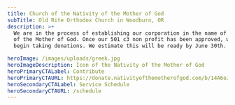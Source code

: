 ```yaml
---
title: Church of the Nativity of the Mother of God
subTitle: Old Rite Orthodox Church in Woodburn, OR
description: >+
  We are in the process of establishing our corporation in the name of Nativity
  of the Mother of God. Once our 501 c3 non profit has been approved, we will
  begin taking donations. We estimate this will be ready by June 30th.

heroImage: /images/uploads/greek.jpg
heroImageDescription: Icon of the Nativity of the Mother of God
heroPrimaryCTALabel: Contribute
heroPrimaryCTAURL: https://donate.nativityofthemotherofgod.com/b/14A6oJakr1TD3Zs7DBeQM00
heroSecondaryCTALabel: Service Schedule
heroSecondaryCTAURL: /schedule
---
```

